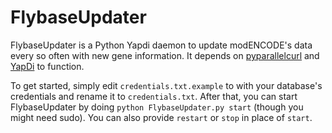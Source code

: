 FlybaseUpdater
==============

FlybaseUpdater is a Python Yapdi daemon to update modENCODE's data every so often with new gene information. It depends on [pyparallelcurl](https://github.com/petewarden/pyparallelcurl) and [YapDi](https://github.com/kasun/YapDi) to function.

To get started, simply edit `credentials.txt.example` to with your database's credentials and rename it to `credentials.txt`. After that, you can start FlybaseUpdater by doing `python FlybaseUpdater.py start` (though you might need sudo). You can also provide `restart` or `stop` in place of `start`.